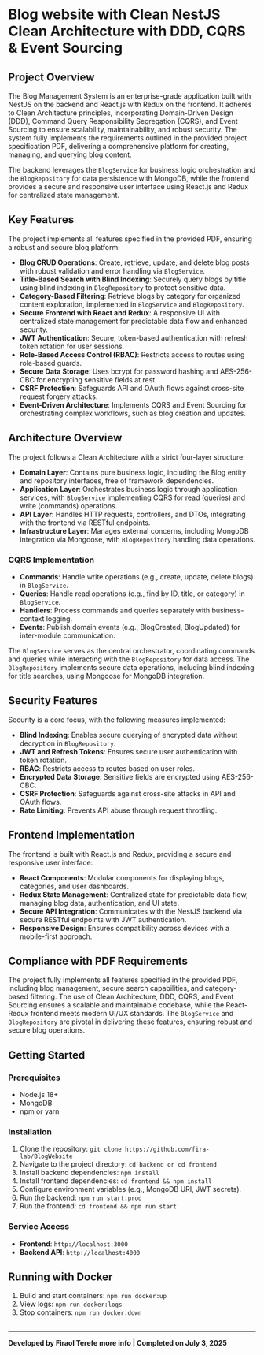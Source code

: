 <!DOCTYPE html>
<html lang="en">
<head>
    <meta charset="UTF-8">
    <meta name="viewport" content="width=device-width, initial-scale=1.0">
 
</head>
<body>
    <h1>Blog website with Clean NestJS Clean Architecture with DDD, CQRS & Event Sourcing</h1>
    <h2>Project Overview</h2>
    <p>
        The Blog Management System is an enterprise-grade application built with NestJS on the backend and React.js with Redux on the frontend. It adheres to Clean Architecture principles, incorporating Domain-Driven Design (DDD), Command Query Responsibility Segregation (CQRS), and Event Sourcing to ensure scalability, maintainability, and robust security. The system fully implements the requirements outlined in the provided project specification PDF, delivering a comprehensive platform for creating, managing, and querying blog content.
    </p>
    <p>
        The backend leverages the <code>BlogService</code> for business logic orchestration and the <code>BlogRepository</code> for data persistence with MongoDB, while the frontend provides a secure and responsive user interface using React.js and Redux for centralized state management.
    </p>
    <h2>Key Features</h2>
    <p>
        The project implements all features specified in the provided PDF, ensuring a robust and secure blog platform:
    </p>
    <ul>
        <li><b>Blog CRUD Operations</b>: Create, retrieve, update, and delete blog posts with robust validation and error handling via <code>BlogService</code>.</li>
        <li><b>Title-Based Search with Blind Indexing</b>: Securely query blogs by title using blind indexing in <code>BlogRepository</code> to protect sensitive data.</li>
        <li><b>Category-Based Filtering</b>: Retrieve blogs by category for organized content exploration, implemented in <code>BlogService</code> and <code>BlogRepository</code>.</li>
        <li><b>Secure Frontend with React and Redux</b>: A responsive UI with centralized state management for predictable data flow and enhanced security.</li>
        <li><b>JWT Authentication</b>: Secure, token-based authentication with refresh token rotation for user sessions.</li>
        <li><b>Role-Based Access Control (RBAC)</b>: Restricts access to routes using role-based guards.</li>
        <li><b>Secure Data Storage</b>: Uses bcrypt for password hashing and AES-256-CBC for encrypting sensitive fields at rest.</li>
        <li><b>CSRF Protection</b>: Safeguards API and OAuth flows against cross-site request forgery attacks.</li>
        <li><b>Event-Driven Architecture</b>: Implements CQRS and Event Sourcing for orchestrating complex workflows, such as blog creation and updates.</li>
    </ul>
    <h2>Architecture Overview</h2>
    <p>
        The project follows a Clean Architecture with a strict four-layer structure:
    </p>
    <ul>
        <li><b>Domain Layer</b>: Contains pure business logic, including the Blog entity and repository interfaces, free of framework dependencies.</li>
        <li><b>Application Layer</b>: Orchestrates business logic through application services, with <code>BlogService</code> implementing CQRS for read (queries) and write (commands) operations.</li>
        <li><b>API Layer</b>: Handles HTTP requests, controllers, and DTOs, integrating with the frontend via RESTful endpoints.</li>
        <li><b>Infrastructure Layer</b>: Manages external concerns, including MongoDB integration via Mongoose, with <code>BlogRepository</code> handling data operations.</li>
    </ul>
    <h3>CQRS Implementation</h3>
    <ul>
        <li><b>Commands</b>: Handle write operations (e.g., create, update, delete blogs) in <code>BlogService</code>.</li>
        <li><b>Queries</b>: Handle read operations (e.g., find by ID, title, or category) in <code>BlogService</code>.</li>
        <li><b>Handlers</b>: Process commands and queries separately with business-context logging.</li>
        <li><b>Events</b>: Publish domain events (e.g., BlogCreated, BlogUpdated) for inter-module communication.</li>
    </ul>
    <p>
        The <code>BlogService</code> serves as the central orchestrator, coordinating commands and queries while interacting with the <code>BlogRepository</code> for data access. The <code>BlogRepository</code> implements secure data operations, including blind indexing for title searches, using Mongoose for MongoDB integration.
    </p>
    <h2>Security Features</h2>
    <p>
        Security is a core focus, with the following measures implemented:
    </p>
    <ul>
        <li><b>Blind Indexing</b>: Enables secure querying of encrypted data without decryption in <code>BlogRepository</code>.</li>
        <li><b>JWT and Refresh Tokens</b>: Ensures secure user authentication with token rotation.</li>
        <li><b>RBAC</b>: Restricts access to routes based on user roles.</li>
        <li><b>Encrypted Data Storage</b>: Sensitive fields are encrypted using AES-256-CBC.</li>
        <li><b>CSRF Protection</b>: Safeguards against cross-site attacks in API and OAuth flows.</li>
        <li><b>Rate Limiting</b>: Prevents API abuse through request throttling.</li>
    </ul>
    <h2>Frontend Implementation</h2>
    <p>
        The frontend is built with React.js and Redux, providing a secure and responsive user interface:
    </p>
    <ul>
        <li><b>React Components</b>: Modular components for displaying blogs, categories, and user dashboards.</li>
        <li><b>Redux State Management</b>: Centralized state for predictable data flow, managing blog data, authentication, and UI state.</li>
        <li><b>Secure API Integration</b>: Communicates with the NestJS backend via secure RESTful endpoints with JWT authentication.</li>
        <li><b>Responsive Design</b>: Ensures compatibility across devices with a mobile-first approach.</li>
    </ul>
    <h2>Compliance with PDF Requirements</h2>
    <p>
        The project fully implements all features specified in the provided PDF, including blog management, secure search capabilities, and category-based filtering. The use of Clean Architecture, DDD, CQRS, and Event Sourcing ensures a scalable and maintainable codebase, while the React-Redux frontend meets modern UI/UX standards. The <code>BlogService</code> and <code>BlogRepository</code> are pivotal in delivering these features, ensuring robust and secure blog operations.
    </p>
    <h2>Getting Started</h2>
    <h3>Prerequisites</h3>
    <ul>
        <li>Node.js 18+</li>
        <li>MongoDB</li>
        <li>npm or yarn</li>
    </ul>
    <h3>Installation</h3>
    <ol>
        <li>Clone the repository: <code>git clone https://github.com/fira-lab/BlogWebsite </code></li>
        <li>Navigate to the project directory: <code>cd backend or cd frontend</code></li>
        <li>Install backend dependencies: <code>npm install</code></li>
        <li>Install frontend dependencies: <code>cd frontend && npm install</code></li>
        <li>Configure environment variables (e.g., MongoDB URI, JWT secrets).</li>
        <li>Run the backend: <code>npm run start:prod</code></li>
        <li>Run the frontend: <code>cd frontend && npm run start</code></li>
    </ol>
    <h3>Service Access</h3>
    <ul>
        <li><b>Frontend</b>: <code>http://localhost:3000</code></li>
        <li><b>Backend API</b>: <code>http://localhost:4000</code></li>
    </ul>
    <h2>Running with Docker</h2>
    <ol>
        <li>Build and start containers: <code>npm run docker:up</code></li>
        <li>View logs: <code>npm run docker:logs</code></li>
        <li>Stop containers: <code>npm run docker:down</code></li>
    </ol>
   <h2></h2>
    <hr>
    <p><b>Developed by Firaol Terefe <a src="https://firaai.vercel.app/">more info</a> | Completed on July 3, 2025</b></p>
</body>
</html>
